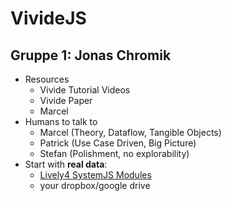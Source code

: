 # VivideJS
## Gruppe 1: Jonas Chromik

- Resources
  - Vivide Tutorial Videos
  - Vivide Paper
  - Marcel
- Humans to talk to
  - Marcel (Theory, Dataflow, Tangible Objects)
  - Patrick (Use Case Driven, Big Picture)
  - Stefan (Polishment, no explorability)
- Start with **real data**:
  - [Lively4 SystemJS Modules](https://lively-kernel.org/lively4/lively4-core/templates/lively-module-graph.js)
  - your dropbox/google drive
